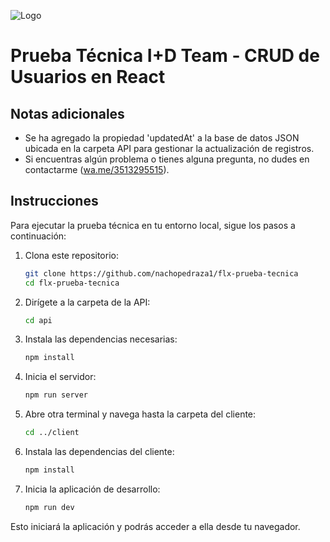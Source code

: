 ![Logo](https://flexxus.com.ar/wp-content/uploads/elementor/thumbs/logo-flexxus-header-pv8liah8khv6xfynvz03so9v98sk2tr50hts9we7dk.png)

# Prueba Técnica I+D Team - CRUD de Usuarios en React

## Notas adicionales

- Se ha agregado la propiedad 'updatedAt' a la base de datos JSON ubicada en la carpeta API para gestionar la actualización de registros.
- Si encuentras algún problema o tienes alguna pregunta, no dudes en contactarme ([wa.me/3513295515](https://wa.me/3513295515)).

## Instrucciones

Para ejecutar la prueba técnica en tu entorno local, sigue los pasos a continuación:

1. Clona este repositorio:

    ```bash
    git clone https://github.com/nachopedraza1/flx-prueba-tecnica
    cd flx-prueba-tecnica
    ```

2. Dirígete a la carpeta de la API:

    ```bash
    cd api
    ```

3. Instala las dependencias necesarias:

    ```bash
    npm install
    ```

4. Inicia el servidor:

    ```bash
    npm run server
    ```

5. Abre otra terminal y navega hasta la carpeta del cliente:

    ```bash
    cd ../client
    ```

6. Instala las dependencias del cliente:

    ```bash
    npm install
    ```

7. Inicia la aplicación de desarrollo:

    ```bash
    npm run dev
    ```

Esto iniciará la aplicación y podrás acceder a ella desde tu navegador.


